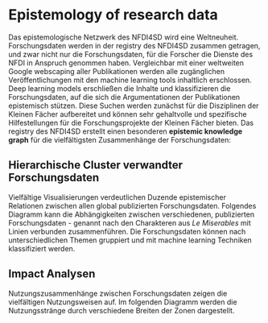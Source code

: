 # Epistemology of research data

Das epistemologische Netzwerk des NFDI4SD wird eine Weltneuheit. Forschungsdaten werden in der registry des NFDI4SD zusammen getragen, und zwar nicht nur die Forschungsdaten, für die Forscher die Dienste des NFDI in Anspruch genommen haben. Vergleichbar mit einer weltweiten Google webscaping aller Publikationen werden alle zugänglichen Veröffentlichungen mit den machine learning tools inhaltlich erschlossen. Deep learning models erschließen die Inhalte und klassifizieren die Forschungsdaten, auf die sich die Argumentationen der Publikationen epistemisch stützen. Diese Suchen werden zunächst für die Disziplinen der Kleinen Fächer aufbereitet und können sehr gehaltvolle und spezifische Hilfestellungen für die Forschungsprojekte der Kleinen Fächer bieten. Das registry des NFDI4SD erstellt einen besonderen **epistemic knowledge graph** für die vielfältigsten Zusammenhänge der Forschungsdaten:

## Hierarchische Cluster verwandter Forschungsdaten

Vielfältige Visualisierungen verdeutlichen Duzende epistemischer Relationen zwischen allen global publizierten Forschungsdaten. Folgendes Diagramm kann die Abhängigkeiten zwischen verschiedenen, publizierten Forschungsdaten - genannt nach den Charakteren aus *Le Miserables* mit Linien verbunden zusammenführen. Die Forschungsdaten können nach unterschiedlichen Themen gruppiert und mit machine learning Techniken klassifiziert werden.

<div id="observablehq-e07dff86"></div>
<script type="module">
import {Runtime, Inspector} from "https://cdn.jsdelivr.net/npm/@observablehq/runtime@4/dist/runtime.js";
import define from "https://api.observablehq.com/d/1bb08f205755dc92.js?v=3";
const inspect = Inspector.into("#observablehq-e07dff86");
(new Runtime).module(define, name => name === "chart" ? inspect() : undefined);
</script>

## Impact Analysen

Nutzungszusammenhänge zwischen Forschungsdaten zeigen die vielfältigen Nutzungsweisen auf. Im folgenden Diagramm werden die Nutzungsstränge durch verschiedene Breiten der Zonen dargestellt.

<div id="observablehq-89935fa8"></div>
<script type="module">
import {Runtime, Inspector} from "https://cdn.jsdelivr.net/npm/@observablehq/runtime@4/dist/runtime.js";
import define from "https://api.observablehq.com/d/69de2b90d9af58e2.js?v=3";
const inspect = Inspector.into("#observablehq-89935fa8");
(new Runtime).module(define, name => name === "chart" ? inspect() : undefined);
</script>
